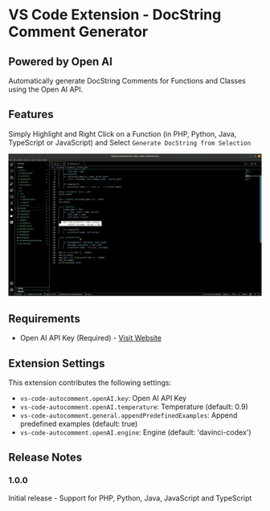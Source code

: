 # VS Code Extension - DocString Comment Generator 

## Powered by Open AI

Automatically generate DocString Comments for Functions and Classes using the Open AI API.  

## Features

Simply Highlight and Right Click on a Function (in PHP, Python, Java, TypeScript or JavaScript) and Select `Generate DocString from Selection`

![Python Demo](demo.gif)

## Requirements

- Open AI API Key (Required) - [Visit Website](https://openai.com/api/)

## Extension Settings

This extension contributes the following settings:

* `vs-code-autocomment.openAI.key`: Open AI API Key
* `vs-code-autocomment.openAI.temperature`: Temperature (default: 0.9)
* `vs-code-autocomment.general.appendPredefinedExamples`: Append predefined examples (default: true)
* `vs-code-autocomment.openAI.engine`: Engine (default: 'davinci-codex')

## Release Notes

### 1.0.0

Initial release - Support for PHP, Python, Java, JavaScript and TypeScript
